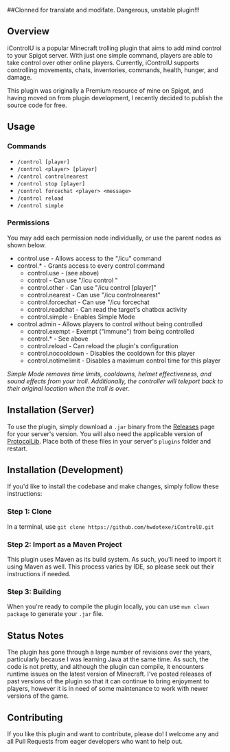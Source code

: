 ##Clonned for translate and modifate. Dangerous, unstable plugin!!!

## Overview
iControlU is a popular Minecraft trolling plugin that aims to add mind control to your Spigot server. With just one simple command, players are able to take control over other online players. Currently, iControlU supports controlling movements, chats, inventories, commands, health, hunger, and damage.

This plugin was originally a Premium resource of mine on Spigot, and having moved on from plugin development, I recently decided to publish the source code for free.

## Usage
### Commands
- `/control [player]`
- `/control <player> [player]  `
- `/control controlnearest  `
- `/control stop [player]  `
- `/control forcechat <player> <message>  `
- `/control reload  `
- `/control simple  `

### Permissions
You may add each permission node individually, or use the parent nodes as shown below.

- control.use - Allows access to the "/icu" command  
- control.* - Grants access to every control command  
  - control.use - (see above)  
  - control - Can use "/icu control <player>"  
  - control.other - Can use "/icu control <player> [player]"  
  - control.nearest - Can use "/icu controlnearest"  
  - control.forcechat - Can use "/icu forcechat <player> <message>  
  - control.readchat - Can read the target's chatbox activity  
  - control.simple - Enables Simple Mode  
- control.admin - Allows players to control without being controlled  
  - control.exempt - Exempt ("immune") from being controlled  
  - control.* - See above  
  - control.reload - Can reload the plugin's configuration  
  - control.nocooldown - Disables the cooldown for this player  
  - control.notimelimit - Disables a maximum control time for this player  

_Simple Mode removes time limits, cooldowns, helmet effectiveness, and sound effects from your troll. Additionally, the controller will teleport back to their original location when the troll is over._

## Installation (Server)
To use the plugin, simply download a `.jar` binary from the [Releases](https://github.com/hwdotexe/iControlU/releases) page for your server's version. You will also need the applicable version of [ProtocolLib](https://www.spigotmc.org/resources/protocollib.1997/). Place both of these files in your server's `plugins` folder and restart.

## Installation (Development)
If you'd like to install the codebase and make changes, simply follow these instructions:

### Step 1: Clone
In a terminal, use `git clone https://github.com/hwdotexe/iControlU.git`

### Step 2: Import as a Maven Project
This plugin uses Maven as its build system. As such, you'll need to import it using Maven as well. This process varies by IDE, so please seek out their instructions if needed.

### Step 3: Building
When you're ready to compile the plugin locally, you can use `mvn clean package` to generate your `.jar` file. 

## Status Notes
The plugin has gone through a large number of revisions over the years, particularly because I was learning Java at the same time. As such, the code is not pretty, and although the plugin can compile, it encounters runtime issues on the latest version of Minecraft. I've posted releases of past versions of the plugin so that it can continue to bring enjoyment to players, however it is in need of some maintenance to work with newer versions of the game.

## Contributing
If you like this plugin and want to contribute, please do! I welcome any and all Pull Requests from eager developers who want to help out. 

